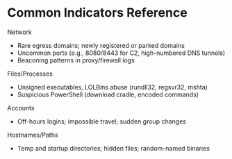# Common Indicators Reference

Network
- Rare egress domains; newly registered or parked domains
- Uncommon ports (e.g., 8080/8443 for C2, high-numbered DNS tunnels)
- Beaconing patterns in proxy/firewall logs

Files/Processes
- Unsigned executables, LOLBins abuse (rundll32, regsvr32, mshta)
- Suspicious PowerShell (download cradle, encoded commands)

Accounts
- Off-hours logins; impossible travel; sudden group changes

Hostnames/Paths
- Temp and startup directories; hidden files; random-named binaries
